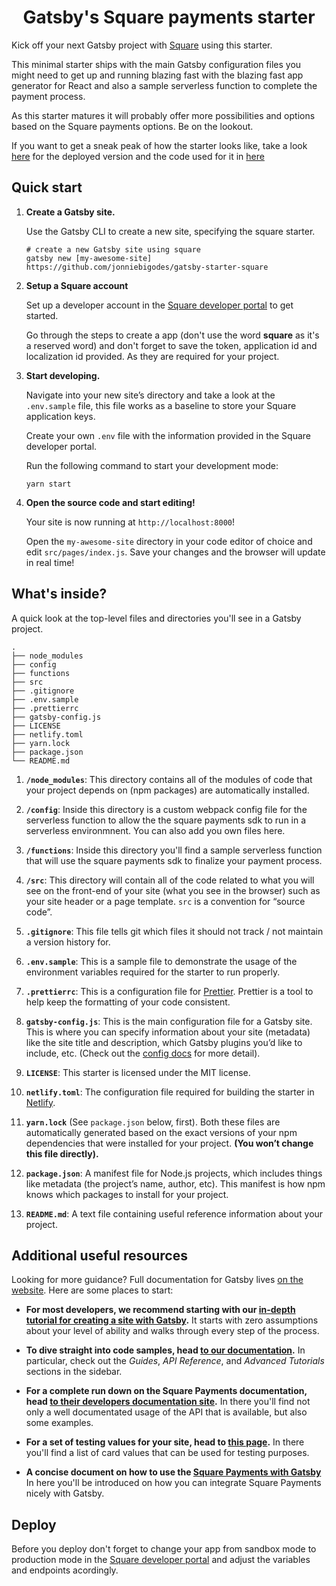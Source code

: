 <h1 align="center">
  Gatsby's Square payments starter
</h1>

Kick off your next Gatsby project with [Square](https://squareup.com/us/en) using this starter. 

This minimal starter ships with the main Gatsby configuration files you might need to get up and running blazing fast with the blazing fast app generator for React and also a sample serverless function to complete the payment process. 

As this starter matures it will probably offer more possibilities and options based on the Square payments options. Be on the lookout.

If you want to get a sneak peak of how the starter looks like, take a look [here](https://example-site-for-square-starter.netlify.com/) for the deployed version and the code used for it in [here](https://github.com/jonniebigodes/example-site-for-square-starter)

## Quick start

1.  **Create a Gatsby site.**

    Use the Gatsby CLI to create a new site, specifying the square starter.

    ```shell
    # create a new Gatsby site using square
    gatsby new [my-awesome-site] https://github.com/jonniebigodes/gatsby-starter-square
    ```

2. **Setup a Square account**

    Set up a developer account in the [Square developer portal](https://squareup.com/signup?v=developers) to get started. 

    Go through the steps to create a app (don't use the word **square** as it's a reserved word) and don't forget to save the token, application id and localization id provided. As they are required for your project. 

3.  **Start developing.**

    Navigate into your new site’s directory and take a look at the `.env.sample` file, this file works as a baseline to store your Square application keys.

    Create your own `.env` file with the information provided in the Square developer portal.
    
    Run the following command to start your development mode:

    ```shell
    yarn start
    ```

4.  **Open the source code and start editing!**

    Your site is now running at `http://localhost:8000`!

    Open the `my-awesome-site` directory in your code editor of choice and edit `src/pages/index.js`. Save your changes and the browser will update in real time!

## What's inside?

A quick look at the top-level files and directories you'll see in a Gatsby project.

    .
    ├── node_modules
    ├── config
    ├── functions
    ├── src
    ├── .gitignore
    ├── .env.sample
    ├── .prettierrc
    ├── gatsby-config.js
    ├── LICENSE
    ├── netlify.toml
    ├── yarn.lock
    ├── package.json
    └── README.md

1.  **`/node_modules`**: This directory contains all of the modules of code that your project depends on (npm packages) are automatically installed.

2. **`/config`**: Inside this directory is a custom webpack config file for the serverless function to allow the the square payments sdk to run in a serverless environmnent. You can also add you own files here.

3.  **`/functions`**: Inside this directory you'll find a sample serverless function that will use the square payments sdk to finalize your payment process. 

4.  **`/src`**: This directory will contain all of the code related to what you will see on the front-end of your site (what you see in the browser) such as your site header or a page template. `src` is a convention for “source code”.

5.  **`.gitignore`**: This file tells git which files it should not track / not maintain a version history for.

6.  **`.env.sample`**: This is a sample file to demonstrate the usage of the environment variables required for the starter to run properly.

7.  **`.prettierrc`**: This is a configuration file for [Prettier](https://prettier.io/). Prettier is a tool to help keep the formatting of your code consistent.


8.  **`gatsby-config.js`**: This is the main configuration file for a Gatsby site. This is where you can specify information about your site (metadata) like the site title and description, which Gatsby plugins you’d like to include, etc. (Check out the [config docs](https://www.gatsbyjs.org/docs/gatsby-config/) for more detail).


9.  **`LICENSE`**: This starter is licensed under the MIT license.

10.  **`netlify.toml`**: The configuration file required for building the starter in [Netlify](https://www.netlify.com/). 

10. **`yarn.lock`** (See `package.json` below, first). Both these files are automatically generated based on the exact versions of your npm dependencies that were installed for your project. **(You won’t change this file directly).**

11. **`package.json`**: A manifest file for Node.js projects, which includes things like metadata (the project’s name, author, etc). This manifest is how npm knows which packages to install for your project.

12. **`README.md`**: A text file containing useful reference information about your project.

## Additional useful resources

Looking for more guidance? Full documentation for Gatsby lives [on the website](https://www.gatsbyjs.org/). Here are some places to start:

- **For most developers, we recommend starting with our [in-depth tutorial for creating a site with Gatsby](https://www.gatsbyjs.org/tutorial/).** It starts with zero assumptions about your level of ability and walks through every step of the process.

- **To dive straight into code samples, head [to our documentation](https://www.gatsbyjs.org/docs/).** In particular, check out the _Guides_, _API Reference_, and _Advanced Tutorials_ sections in the sidebar.

- **For a complete run down on the Square Payments documentation, head [to their developers documentation site](https://developer.squareup.com/us/en).** In there you'll find not only a well documentated usage of the API that is available, but also some examples.

- **For a set of testing values for your site, head to [this page](https://developer.squareup.com/docs/testing/test-values).** In there you'll find a list of card values that can be used for testing purposes.

- **A concise document on how to use the [Square Payments with Gatsby](https://www.gatsbyjs.org/docs/processing-payments-with-square/)** In here you'll be introduced on how you can integrate Square Payments nicely with Gatsby.

## Deploy

Before you deploy don't forget to change your app from sandbox mode to production mode in the [Square developer portal](https://developer.squareup.com/apps) and adjust the variables and endpoints acordingly.



